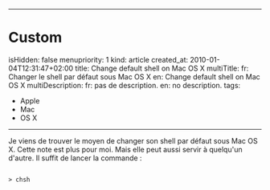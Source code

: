 -----

# Custom 
isHidden:       false
menupriority:   1
kind:           article
created_at:           2010-01-04T12:31:47+02:00
title: Change default shell on Mac OS X
multiTitle: 
    fr: Changer le shell par défaut sous Mac OS X
    en: Change default shell on Mac OS X
multiDescription:
    fr: pas de description.
    en: no description.
tags:
  - Apple
  - Mac
  - OS X

-----

Je viens de trouver le moyen de changer son shell par défaut sous Mac OS X. Cette note est plus pour moi. Mais elle peut aussi servir à quelqu'un d'autre. Il suffit de lancer la commande : 


<code class="zsh">
> chsh
</code>
